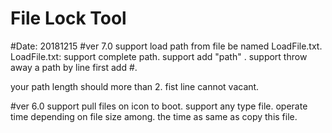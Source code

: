 # File Lock Tool
#Date: 20181215
#ver 7.0
support load path from file be named LoadFile.txt.
LoadFile.txt:
support complete path.
support add "path" .
support throw away a path by line first add #.

your path length should more than 2.
fist line cannot vacant.

#ver 6.0
support pull files on icon to boot.
support any type file.
operate time depending on file size among.
the time as same as copy this file.
